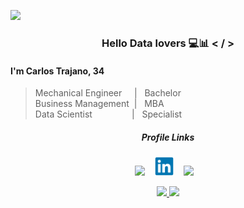 <!-- --------------------------------------------------------------------------------------------------- -->
<!--                                                WELCOME                                              -->
<!-- --------------------------------------------------------------------------------------------------- -->
![](https://visitor-badge.glitch.me/badge?page_id=kdutrajano.kdutrajano)
### <p align=center> Hello Data lovers 💻📊 __< / >__
  
#### **I'm Carlos Trajano, 34**
>Mechanical Engineer &nbsp;&nbsp;&nbsp;&nbsp;| &nbsp;&nbsp;Bachelor<br/>
>Business Management&nbsp; | &nbsp;&nbsp;MBA<br/>
>Data Scientist
&nbsp;&nbsp;&nbsp;&nbsp;&nbsp;&nbsp;&nbsp;&nbsp;&nbsp;&nbsp;&nbsp;&nbsp;&nbsp;&nbsp;
  | &nbsp;&nbsp;Specialist<br/>

<!-- --------------------------------------------------------------------------------------------------- -->
<!--                                               PROFILE LINKS                                         -->
<!-- --------------------------------------------------------------------------------------------------- -->
##### <p align=center> **Profile Links**
<p align=center>
<a href = "mailto:carlosedutrajano@gmail.com"><img height="30"
src='https://www.gstatic.com/images/branding/product/1x/hh_gmail_64dp.png' ></a> &nbsp;&nbsp;
<a href="https://www.linkedin.com/in/carlostrajano/" target="_blank"><img height="30"
src='https://raw.githubusercontent.com/devicons/devicon/2ae2a900d2f041da66e950e4d48052658d850630/icons/linkedin/linkedin-original.svg'></a> &nbsp;&nbsp;
<a href="https://www.instagram.com/kdu_trajano" target="_blank"><img height="30"
src='https://upload.wikimedia.org/wikipedia/commons/thumb/9/96/Instagram.svg/2048px-Instagram.svg.png'></a> &nbsp;&nbsp;

<!--  
  <a href="https://www.kaggle.com/kdutrajano" target="_blank"><img height="25"
src='https://www.kaggle.com/static/images/site-logo.png'></a>

<!-- --------------------------------------------------------------------------------------------------- -->
<!--                                               GITHUB STATS                                          -->
<!-- --------------------------------------------------------------------------------------------------- -->
  
<div align="center">
  <a href="https://github.com/kdutrajano">
  <img height="120em" src="https://github-readme-stats.vercel.app/api?username=kdutrajano&show_icons=true&theme=github_dark&include_all_commits=true&count_private=true"/>

  <img height="120em" src="https://github-readme-stats.vercel.app/api/top-langs?username=kdutrajano&show_icons=true&locale=en&layout=compact&theme=github_dark"/>
</div>

  
<!-- --------------------------------------------------------------------------------------------------- -->
<!--                                               LANGUAGE & IDE                                        -->
<!-- --------------------------------------------------------------------------------------------------- -->
  <!--
##### <p align=center> **Language & IDE**
<p align=center>
  <img align="center" alt="kdu_Python" height="50" src="https://cdn.jsdelivr.net/gh/devicons/devicon/icons/python/python-original-wordmark.svg">
  <img align="center" alt="kdu_jupyter" height="50" src="https://cdn.jsdelivr.net/gh/devicons/devicon/icons/jupyter/jupyter-original-wordmark.svg">
  <img align ="center" alt="kdu_vscode" height="50" src="https://code.visualstudio.com/assets/branding/app-icon.png">
<br>
</div>

<!-- --------------------------------------------------------------------------------------------------- -->
<!--                                         LIBRARY & FRAMEWORKS                                        -->
<!-- --------------------------------------------------------------------------------------------------- -->  
<!-- 
##### <p align=center> **Libraries & Frameworks**


<p align=center>
<img align="center" height="30" src='https://user-images.githubusercontent.com/50221806/86498222-c4c12800-bd39-11ea-9709-160ad4ba63e1.png'>&nbsp;&nbsp;
<img align="center" height="30" src='https://pandas.pydata.org/static/img/pandas_white.svg'>&nbsp;&nbsp;
<img align="center" height="20" src='https://matplotlib.org/_static/logo2_compressed.svg'>&nbsp;&nbsp;
<img align="center" height="30" src='https://seaborn.pydata.org/_static/logo-wide-lightbg.svg'>&nbsp;&nbsp;
<img align="center" height="30" src='https://scikit-learn.org/stable/_static/scikit-learn-logo-small.png'>&nbsp;&nbsp;
<img align="center" height="50" src='https://www.scipy.org/_static/images/sympy_logo.png'>&nbsp;&nbsp;
<img align="center" height="50" src='https://funthon.files.wordpress.com/2017/05/bs.png'>&nbsp;&nbsp;
<img align="center" height="30" src='https://img.portalgsti.com.br/OcsHhsi42lFfKiWbY9GVTDliHi8=/200x200/https://www.portalgsti.com.br/media/uploads/community/2016/04/25/sqlite.png'>&nbsp;&nbsp;

<br>

<!-- --------------------------------------------------------------------------------------------------- -->
<!--                                         TOOLS AND SOFTWARES                                         -->
<!-- --------------------------------------------------------------------------------------------------- -->  
<!--
##### <p align=center> **Tools & Softwares**
<div align="center">
<img align="center" height="40" src='https://img.icons8.com/color/144/000000/solidworks.png'>&nbsp;&nbsp;&nbsp;
<img align="center" height="30" src='https://taiwebs.com/upload/icons/cimatron220-220.png'>&nbsp;&nbsp;&nbsp;
<img align="center" height="30" src='https://seeklogo.com/images/A/autocad-logo-C9817CB828-seeklogo.com.png'>&nbsp;&nbsp;&nbsp;
<img align="center" height="30" src='https://www.totvs.com/wp-content/uploads/2019/09/logo.png'>&nbsp;&nbsp;&nbsp;
<img align="center" height="30" src='https://upload.wikimedia.org/wikipedia/commons/thumb/1/10/Mitsubishi_Electric_logo.svg/1280px-Mitsubishi_Electric_logo.svg.png'>&nbsp;&nbsp;&nbsp;
<img align="center" height="30" src='https://upload.wikimedia.org/wikipedia/commons/thumb/3/34/Microsoft_Office_Excel_%282019%E2%80%93present%29.svg/1101px-Microsoft_Office_Excel_%282019%E2%80%93present%29.svg.png'>&nbsp;&nbsp;&nbsp;
<img align="center" height="30" src='https://upload.wikimedia.org/wikipedia/commons/thumb/9/98/Microsoft_Project_%282019%E2%80%93present%29.svg/2346px-Microsoft_Project_%282019%E2%80%93present%29.svg.png'>&nbsp;&nbsp;&nbsp;
